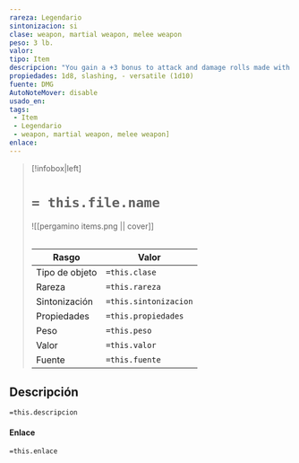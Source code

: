 ```yaml
---
rareza: Legendario
sintonizacion: si
clase: weapon, martial weapon, melee weapon
peso: 3 lb.
valor: 
tipo: Item
descripcion: "You gain a +3 bonus to attack and damage rolls made with this magic weapon. In addition, the weapon ignores resistance to slashing damage.When you attack a creature that has at least one head with this weapon and roll a 20 on the attack roll, you cut off one of the creature&#x27;s heads. The creature dies if it can&#x27;t survive without the lost head. A creature is immune to this effect if it is immune to slashing damage, doesn&#x27;t have or need a head, has Legendario actions, or the DM decides that the creature is too big for its head to be cut off with this weapon. Such a creature instead takes an extra 6d8 slashing damage from the hit. Versatile. This weapon can be used with one or two hands. A damage value in parentheses appears with the property—the damage when the weapon is used with two hands to make a melee attack."
propiedades: 1d8, slashing, - versatile (1d10)
fuente: DMG
AutoNoteMover: disable
usado_en:  
tags: 
 - Item
 - Legendario
 - weapon, martial weapon, melee weapon]
enlace: 
---
```


> [!infobox|left]
>  # `= this.file.name`
> ![[pergamino items.png || cover]]
> ######   
> |Rasgo | Valor |
> | --- | --- |
> | Tipo de objeto| `=this.clase`|
>  | Rareza| `=this.rareza`|
> | Sintonización | `=this.sintonizacion` |
> | Propiedades | `=this.propiedades` |
>  | Peso | `=this.peso` |
> | Valor | `=this.valor` |
> | Fuente | `=this.fuente` |


## Descripción
`=this.descripcion`

#### Enlace
`=this.enlace`